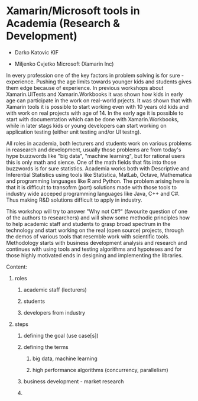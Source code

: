 # Xamarin/Microsoft tools in Academia (Research & Development)

*   Darko Katovic KIF

*   Miljenko Cvjetko Microsoft (Xamarin Inc)

In every profession one of the key factors in problem solving is for sure - experience. Pushing the age
limits towards younger kids and students gives them edge because of experience. 
In previous workshops about Xamarin.UITests and Xamarin.Workbooks it was shown how kids in early age can
participate in the work on real-world prjects. It was shown that with Xamarin tools it is possible to start
working even with 10 years old kids and with work on real projects with age of 14. In the early
age it is possible to start with documentation which can be done with Xamarin.Workbooks, while in later 
stags kids or young developers can start working on application testing (either unit testing and/or UI
testng).

All roles in academia, both lecturers and students work on various problems in reasearch and development, 
usually those problems are from today's hype buzzwords like "big data", "machine learning", but for rational
users this is only math and sience. One of the math fields that fits into those buzzwords is for sure statistics.
Academia works both with Descriptive and Inferential Statistics using tools like Statistica, MatLab, Octave,
Mathematica and programming languages like R and Python. The problem arising here is that it is difficult to
transofrm (port) solutions made with those tools to industry wide acceped programming languages like Java,
C++ and C#. Thus making R&D solutions difficult to apply in industry.

This workshop will try to answer "Why not C#?" (favourite question of one of the authors to researchers)
and will show some methodic principles how to help academic staff and students to grasp broad spectrum 
in the technology and start working on the real (open source) projects, through the demos of various tools
that resemble work with scientific tools. Methodology starts with business development analysis and research 
and continues with using tools and testing algorithms and hypoteses and for those highly motivated ends in 
designing and implementing the libraries.


Content:

1.  roles

    1.  academic staff (lecturers)

    2.  students

    3.  developers from industry

2.  steps

    1.  defining the goal (use case[s])
    
    2.  defining the terms 
    
        1.  big data, machine learning
        
        2.  high performance algorithms (concurrency, parallelism)
        
    2.  business development - market research

    3.
